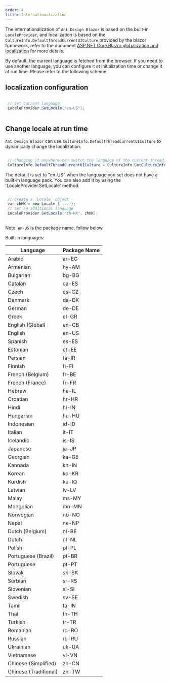 ```yaml
---
order: 4
title: Internationalization
---
```


The internationalization of `Ant Design Blazor` is based on the built-in `LocaleProvider`, and localization is based on the `CultureInfo.DefaultThreadCurrentUICulture` provided by the blazor framework, 
refer to the document [ASP.NET Core Blazor globalization and localization](https://docs.microsoft.com/en-us/aspnet/core/blazor/globalization-localization?view=aspnetcore-3.1#localization) for more details.

By default, the current language is fetched from the browser. If you need to use another language, you can configure it at initialization time or change it at run time. Please refer to the following scheme.

## localization configuration

```csharp

 // Set current language
 LocaleProvider.SetLocale("en-US");
 
```

## Change locale at run time

`Ant Design Blazor` can use `CultureInfo.DefaultThreadCurrentUICulture` to dynamically change the localization.

```csharp

 // Changing it anywhere can switch the language of the current thread.
 CultureInfo.DefaultThreadCurrentUICulture = CultureInfo.GetCultureInfo("en-US");

```

The default is set to "en-US" when the language you set does not have a built-in language pack.
You can also add it by using the 'LocaleProvider.SetLocale' method.

```csharp

 // Create a `Locale` object
 var zhHK = new Locale { ... };
 // Set an additional language
 LocaleProvider.SetLocale("zh-HK", zhHK);
 
```

Note: `en-US` is the package name, follow below.

Built-in languages:

| Language              | Package Name |
| --------------------- | -------- |
| Arabic                | ar-EG    |
| Armenian              | hy-AM    |
| Bulgarian             | bg-BG    |
| Catalan               | ca-ES    |
| Czech                 | cs-CZ    |
| Denmark               | da-DK    |
| German                | de-DE    |
| Greek                 | el-GR    |
| English (Global)      | en-GB    |
| English               | en-US    |
| Spanish               | es-ES    |
| Estonian              | et-EE    |
| Persian               | fa-IR    |
| Finnish               | fi-FI    |
| French (Belgium)      | fr-BE    |
| French (France)       | fr-FR    |
| Hebrew                | he-IL    |
| Croatian              | hr-HR    |
| Hindi                 | hi-IN    |
| Hungarian             | hu-HU    |
| Indonesian            | id-ID    |
| Italian               | it-IT    |
| Icelandic             | is-IS    |
| Japanese              | ja-JP    |
| Georgian              | ka-GE    |
| Kannada               | kn-IN    |
| Korean                | ko-KR    |
| Kurdish               | ku-IQ    |
| Latvian               | lv-LV    |
| Malay                 | ms-MY    |
| Mongolian             | mn-MN    |
| Norwegian             | nb-NO    |
| Nepal                 | ne-NP    |
| Dutch (Belgium)       | nl-BE    |
| Dutch                 | nl-NL    |
| Polish                | pl-PL    |
| Portuguese (Brazil)   | pt-BR    |
| Portuguese            | pt-PT    |
| Slovak                | sk-SK    |
| Serbian               | sr-RS    |
| Slovenian             | sl-SI    |
| Swedish               | sv-SE    |
| Tamil                 | ta-IN    |
| Thai                  | th-TH    |
| Turkish               | tr-TR    |
| Romanian              | ro-RO    |
| Russian               | ru-RU    |
| Ukrainian             | uk-UA    |
| Vietnamese            | vi-VN    |
| Chinese (Simplified)  | zh-CN    |
| Chinese (Traditional) | zh-TW    |

